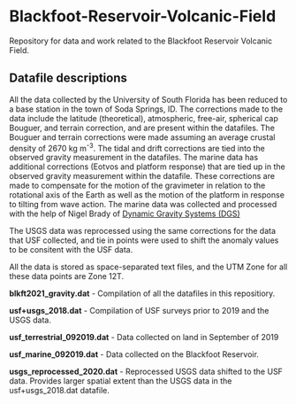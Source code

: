 # Blackfoot-Reservoir-Volcanic-Field

Repository for data and work related to the Blackfoot Reservoir Volcanic Field.

## Datafile descriptions

All the data collected by the University of South Florida has been reduced to a base station in the town of Soda Springs, ID. The corrections made to the data include the latitude (theoretical), atmospheric, free-air, spherical cap Bouguer, and terrain correction, and are present within the datafiles. The Bouguer and terrain corrections were made assuming an average crustal density of 2670 kg m<sup>-3</sup>. The tidal and drift corrections are tied into the observed gravity measurement in the datafiles. The marine data has additional corrections (Eotvos and platform response) that are tied up in the observed gravity measurement within the datafile. These corrections are made to compensate for the motion of the gravimeter in relation to the rotational axis of the Earth as well as the motion of the platform in response to tilting from wave action. The marine data was collected and processed with the help of Nigel Brady of [Dynamic Gravity Systems (DGS)](https://www.dynamicgravitysystems.com/)

The USGS data was reprocessed using the same corrections for the data that USF collected, and tie in points were used to shift the anomaly values to be consitent with the USF data.

All the data is stored as space-separated text files, and the UTM Zone for all these data points are Zone 12T.

<b>blkft2021_gravity.dat</b> - Compilation of all the datafiles in this repositiory. 

<b>usf+usgs_2018.dat</b> - Compilation of USF surveys prior to 2019 and the USGS data. 

<b>usf_terrestrial_092019.dat</b> - Data collected on land in September of 2019

<b>usf_marine_092019.dat</b> - Data collected on the Blackfoot Reservoir. 

<b>usgs_reprocessed_2020.dat</b> - Reprocessed USGS data shifted to the USF data. Provides larger spatial extent than the USGS data in the usf+usgs_2018.dat datafile.
